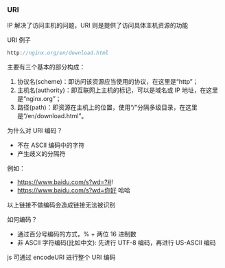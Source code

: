 ### URI

IP 解决了访问主机的问题，URI 则是提供了访问具体主机资源的功能

URI 例子

```jsx
http://nginx.org/en/download.html
```

主要有三个基本的部分构成：

1. 协议名(scheme)：即访问该资源应当使用的协议，在这里是“http”；
2. 主机名(authority)：即互联网上主机的标记，可以是域名或 IP 地址，在这里是“nginx.org”；
3. 路径(path)：即资源在主机上的位置，使用“/”分隔多级目录，在这里是“/en/download.html”。

为什么对 URI 编码？

- 不在 ASCII 编码中的字符
- 产生歧义的分隔符

例如：

- https://www.baidu.com/s?wd=?#!
- https://www.baidu.com/s?wd=你好 哈哈

以上链接不做编码会造成链接无法被识别

如何编码？

- 通过百分号编码的方式，% + 两位 16 进制数
- 非 ASCII 字符编码(比如中文): 先进行 UTF-8 编码，再进行 US-ASCII 编码

js 可通过 encodeURI 进行整个 URI 编码
